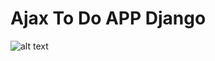 # Ajax To Do APP Django

![alt text](https://github.com/edilsongudo/Ajax-To-Do-app-Django/blob/master/screenshot.png?raw=true)

